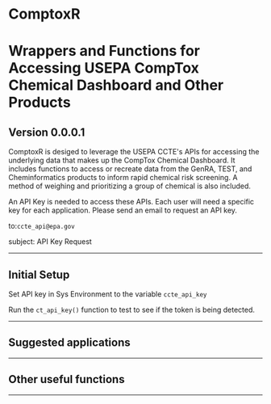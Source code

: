 # ComptoxR

# Wrappers and Functions for Accessing USEPA CompTox Chemical Dashboard and Other Products

## Version 0.0.0.1

ComptoxR is desiged to leverage the USEPA CCTE's APIs for accessing the underlying data that makes up the CompTox Chemical Dashboard. It includes functions to access or recreate data from the GenRA, TEST, and Cheminformatics products to inform rapid chemical risk screening. A method of weighing and prioritizing a group of chemical is also included.

An API Key is needed to access these APIs. Each user will need a specific key for each application. Please send an email to request an API key.

to:`ccte_api@epa.gov`

subject: API Key Request

------------------------------------------------------------------------

## Initial Setup

Set API key in Sys Environment to the variable `ccte_api_key`

Run the `ct_api_key()` function to test to see if the token is being detected.

------------------------------------------------------------------------

## Suggested applications

------------------------------------------------------------------------

## Other useful functions

------------------------------------------------------------------------
